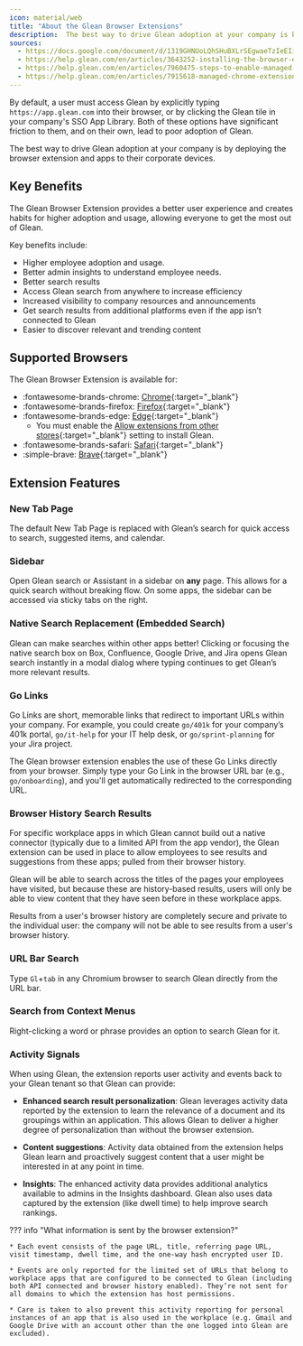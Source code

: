 ```yaml
---
icon: material/web
title: "About the Glean Browser Extensions"
description:  The best way to drive Glean adoption at your company is by deploying the browser extension to their managed devices."
sources:
  - https://docs.google.com/document/d/1319GHNUoLQhSHuBXLrSEgwaeTzIeEIi5z3cx9uT5zIY/edit
  - https://help.glean.com/en/articles/3643252-installing-the-browser-extension
  - https://help.glean.com/en/articles/7960475-steps-to-enable-managed-chrome-push
  - https://help.glean.com/en/articles/7915618-managed-chrome-extension-rollout#h_230c1655eb
---
```


By default, a user must access Glean by explicitly typing `https://app.glean.com` into their browser, or by clicking the Glean tile in your company's SSO App Library. Both of these options have significant friction to them, and on their own, lead to poor adoption of Glean.

The best way to drive Glean adoption at your company is by deploying the browser extension and apps to their corporate devices.

## Key Benefits
The Glean Browser Extension provides a better user experience and creates habits for higher adoption and usage, allowing everyone to get the most out of Glean.

Key benefits include:

* Higher employee adoption and usage.
* Better admin insights to understand employee needs.
* Better search results
* Access Glean search from anywhere to increase efficiency
* Increased visibility to company resources and announcements
* Get search results from additional platforms even if the app isn’t connected to Glean
* Easier to discover relevant and trending content

## Supported Browsers
The Glean Browser Extension is available for:

* :fontawesome-brands-chrome: [Chrome](https://chrome.google.com/webstore/detail/glean/cfpdompphcacgpjfbonkdokgjhgabpij){:target="_blank"}
* :fontawesome-brands-firefox: [Firefox](https://addons.mozilla.org/en-US/firefox/addon/glean/){:target="_blank"}
* :fontawesome-brands-edge: [Edge](https://chrome.google.com/webstore/detail/glean/cfpdompphcacgpjfbonkdokgjhgabpij){:target="_blank"}
    * You must enable the [Allow extensions from other stores](https://support.microsoft.com/en-us/microsoft-edge/add-turn-off-or-remove-extensions-in-microsoft-edge-9c0ec68c-2fbc-2f2c-9ff0-bdc76f46b026){:target="_blank"} setting to install Glean.
* :fontawesome-brands-safari: [Safari](https://apps.apple.com/us/app/glean-for-safari/id6444195239?mt=12){:target="_blank"}
* :simple-brave: [Brave](https://chrome.google.com/webstore/detail/glean/cfpdompphcacgpjfbonkdokgjhgabpij){:target="_blank"}

## Extension Features
### New Tab Page
The default New Tab Page is replaced with Glean’s search for quick access to search, suggested items, and calendar.

<picture>

### Sidebar
Open Glean search or Assistant in a sidebar on **any** page. This allows for a quick search without breaking flow. On some apps, the sidebar can be accessed via sticky tabs on the right.

<picture>

### Native Search Replacement (Embedded Search)
Glean can make searches within other apps better! Clicking or focusing the native search box on Box, Confluence, Google Drive, and Jira opens Glean search instantly in a modal dialog where typing continues to get Glean’s more relevant results.

<picture>

### Go Links
Go Links are short, memorable links that redirect to important URLs within your company. For example, you could create `go/401k` for your company’s 401k portal, `go/it-help` for your IT help desk, or `go/sprint-planning` for your Jira project.

The Glean browser extension enables the use of these Go Links directly from your browser. Simply type your Go Link in the browser URL bar (e.g., `go/onboarding`), and you'll get automatically redirected to the corresponding URL.

<picture>

### Browser History Search Results
For specific workplace apps in which Glean cannot build out a native connector (typically due to a limited API from the app vendor), the Glean extension can be used in place to allow employees to see results and suggestions from these apps; pulled from their browser history.

Glean will be able to search across the titles of the pages your employees have visited, but because these are history-based results, users will only be able to view content that they have seen before in these workplace apps. 

Results from a user's browser history are completely secure and private to the individual user: the company will not be able to see results from a user's browser history.

### URL Bar Search
Type `Gl`+`tab` in any Chromium browser to search Glean directly from the URL bar.

<picture>

### Search from Context Menus
Right-clicking a word or phrase provides an option to search Glean for it.

<picture>

### Activity Signals
When using Glean, the extension reports user activity and events back to your Glean tenant so that Glean can provide:

* **Enhanced search result personalization**: Glean leverages activity data reported by the extension to learn the relevance of a document and its groupings within an application. This allows Glean to deliver a higher degree of personalization than without the browser extension.

* **Content suggestions**: Activity data obtained from the extension helps Glean learn and proactively suggest content that a user might be interested in at any point in time.

* **Insights**: The enhanced activity data provides additional analytics available to admins in the Insights dashboard. Glean also uses data captured by the extension (like dwell time) to help improve search rankings.

??? info "What information is sent by the browser extension?"
    
    * Each event consists of the page URL, title, referring page URL, visit timestamp, dwell time, and the one-way hash encrypted user ID.
    
    * Events are only reported for the limited set of URLs that belong to workplace apps that are configured to be connected to Glean (including both API connected and browser history enabled). They’re not sent for all domains to which the extension has host permissions.

    * Care is taken to also prevent this activity reporting for personal instances of an app that is also used in the workplace (e.g. Gmail and Google Drive with an account other than the one logged into Glean are excluded).